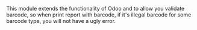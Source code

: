 This module extends the functionality of Odoo and to allow you validate barcode, so when print report with barcode, if it's illegal barcode for some barcode type, you will not have a ugly error.
